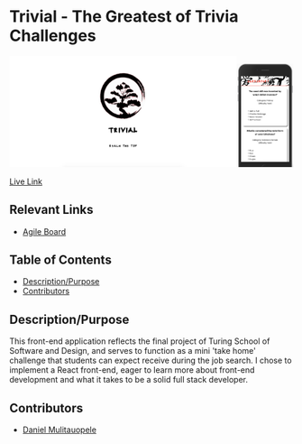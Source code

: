 # Trivial - The Greatest of Trivia Challenges

<img src="https://github.com/DanielMulitauopele/trivial/blob/master/Screen%20Shot%202019-01-06%20at%203.33.28%20PM.png" title="landing-page" width="80%"><img src="https://github.com/DanielMulitauopele/trivial/blob/master/Screen%20Shot%202019-01-09%20at%2012.36.10%20AM.png" title="trivia-page" width="20%">

[Live Link](https://trivial-dojo.herokuapp.com/)

## Relevant Links

 * [Agile Board](https://waffle.io/DanielMulitauopele/trivial-api)

## Table of Contents

* [Description/Purpose](#descriptionpurpose)
* [Contributors](#contributors)

## Description/Purpose

This front-end application reflects the final project of Turing School of Software and Design, and serves to function as a mini 'take home' challenge that students can expect receive during the job search. I chose to implement a React front-end, eager to learn more about front-end development and what it takes to be a solid full stack developer. 

## Contributors

* [Daniel Mulitauopele](https://github.com/DanielMulitauopele)


